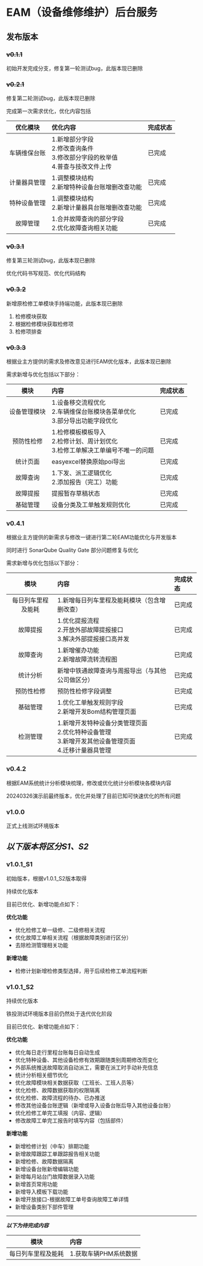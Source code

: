 # EAM（设备维修维护）后台服务

## **发布版本**

### ~~**v0.1.1**~~

初始开发完成分支，修复第一轮测试bug，此版本现已删除

### ~~**v0.2.1**~~

修复第二轮测试bug，此版本现已删除

完成第一次需求优化，优化内容包括

|  优化模块  | 优化内容                                                   | 完成状态 |
|:------:|:-------------------------------------------------------|:-----|
| 车辆维保台账 | 1.新增部分字段<br/>2.修改查询条件<br/>3.修改部分字段的枚举值<br/>4.普查与技改文件上传 | 已完成  |
| 计量器具管理 | 1.调整模块结构<br/>2.新增特种设备台账增删改查功能                          | 已完成  |
| 特种设备管理 | 1.调整模块结构<br/>2.新增计量器具台账增删改查功能                          | 已完成  |
|  故障管理  | 1.合并故障查询的部分字段<br/>2.优化故障查询相关功能                         | 已完成  |

### ~~**v0.3.1**~~

修复第三轮测试bug，此版本现已删除

优化代码书写规范、优化代码结构

### ~~**v0.3.2**~~

新增原检修工单模块手持端功能，此版本现已删除

1. 检修模块获取
2. 根据检修模块获取检修项
3. 检修项排查

### ~~**v0.3.3**~~

根据业主方提供的需求及修改意见进行EAM优化版本，此版本现已删除

需求新增与优化包括以下部分：

|   模块   | 内容                                                 | 完成状态 |
|:------:|:---------------------------------------------------|:-----|
| 设备管理模块 | 1.设备移交流程优化<br/>2.车辆维保台账模块各菜单优化<br/>3.部分导出功能字段优化    | 已完成  |
| 预防性检修  | 1.检修模板模板导入<br/>2.检修计划、周计划优化<br/>3.检修工单解决工单编号不唯一的问题 | 已完成  |
|  统计页面  | easyexcel替换原始poi导出                                 | 已完成  |
|  故障查询  | 1.下发、派工逻辑优化<br/>2.添加报告（完工）功能                       | 已完成  |
|  故障提报  | 提报暂存草稿状态                                           | 已完成  |
|  基础管理  | 设备分类及工单触发规则优化                                      | 已完成  |

### **v0.4.1**

根据业主方提供的新需求与修改一键进行第二轮EAM功能优化与开发版本

同时进行 SonarQube Quality Gate 部分问题修复与优化

需求新增与优化包括以下部分：

|    模块     | 内容                                                                | 完成状态 |
|:---------:|:------------------------------------------------------------------|:-----|
| 每日列车里程及能耗 | 1.新增每日列车里程及能耗模块（包含增删改查）                                           | 已完成  |
|   故障提报    | 1.优化提报流程<br/>2.开放外部故障提报接口<br/>3.解决外部提报接口高并发                       | 已完成  |
|   故障查询    | 1.新增催办功能<br/>2.新增故障流转流程图                                          | 已完成  |
|   统计分析    | 新增中铁通故障查询与周报导出（与其他公司做区分）                                          | 已完成  |
|   预防性检修   | 预防性检修字段调整                                                         | 已完成  |
|   基础管理    | 1.优化工单触发规则字段<br/>2.新增开发Bom结构管理页面                                  | 已完成  |
|   检测管理    | 1.新增开发特种设备分类管理页面<br/>2.优化特种设备管理<br/>3.新增开发其他设备管理页面<br/>4.迁移计量器具管理 | 已完成  |

### **v0.4.2**

根据EAM系统统计分析模块梳理，修改或优化统计分析模块各模块内容

20240326演示前最终版本，优化并处理了目前已知可快速优化的所有问题

### **v1.0.0**

正式上线测试环境版本

## **_以下版本将区分S1、S2_**

### **v1.0.1_S1**

初始版本，根据v1.0.1_S2版本取得

持续优化版本

目前已优化、新增功能点如下：

**优化功能**

- 优化检修工单一级修、二级修相关流程
- 优化故障工单相关流程（根据故障类别进行区分）
- 去除检测管理相关功能

**新增功能**

- 检修计划新增检修类型选择，用于后续检修工单流程判断

### **v1.0.1_S2**

持续优化版本

铁投测试环境版本目前仍然处于迭代优化阶段

目前已优化、新增功能点如下：

**优化功能**

- 优化每日走行里程台账每日自动生成
- 优化特种设备、其他设备检修有效期跟随类别周期修改而变化
- 外部系统推送故障取消自动派工，需要在派工时手动补充信息
- 统计分析相关细节优化
- 优化故障模块相关数据获取（工班长、工班人员等）
- 优化检修、故障数据获取的权限隔离
- 优化检修、故障流程的待办、已办推送
- 修改其他设备台账逻辑（新增或导入设备台账后导入其他设备台账）
- 优化检修工单完工填报（内容、逻辑）
- 修改故障工单完工报告时填写内容（包括部件）

**新增功能**

- 新增检修计划（中车）排期功能
- 新增故障跟踪工单跟踪报告相关功能
- 新增检修、故障数据隔离
- 新增设备台账新增编辑功能
- 新增每月站台门故障数据录入功能
- 新增首页常用功能
- 新增导入模板下载功能
- 新增开放接口-根据故障工单号查询故障工单详情
- 新增设备类别下部件管理

---
**_以下为待完成内容_**

|    模块     | 内容                                |
|:---------:|:----------------------------------|
| 每日列车里程及能耗 | 1.获取车辆PHM系统数据                     |